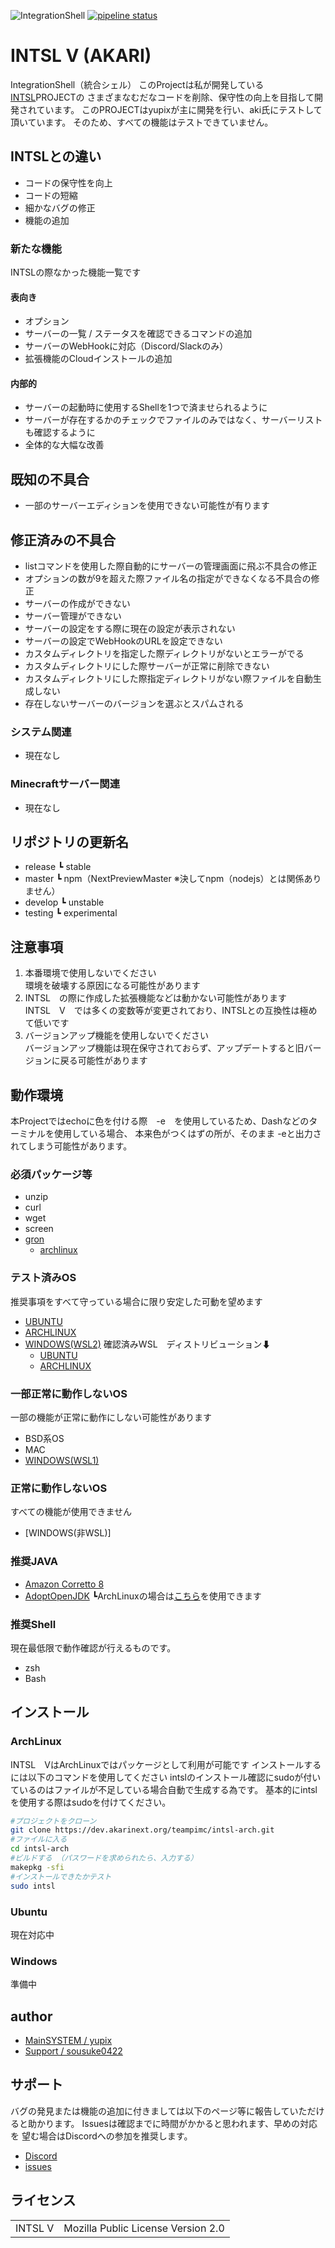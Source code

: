 ![IntegrationShell](https://repo.akarinext.org/pub/intsl_v/intsl_v.gif "Image")
[![pipeline status](https://dev.akarinext.org/yupix/intsl-v/badges/master/pipeline.svg)](https://dev.akarinext.org/yupix/intsl-v/-/commits/master)

# INTSL V (AKARI)

IntegrationShell（統合シェル）
このProjectは私が開発している[INTSL](https://dev.akarinext.org/yupix/INTSL/-/commits/master)PROJECTの
さまざまなむだなコードを削除、保守性の向上を目指して開発されています。
このPROJECTはyupixが主に開発を行い、aki氏にテストして頂いています。
そのため、すべての機能はテストできていません。

## INTSLとの違い

- コードの保守性を向上
- コードの短縮
- 細かなバグの修正
- 機能の追加

### 新たな機能

INTSLの際なかった機能一覧です

#### 表向き

- オプション
- サーバーの一覧 / ステータスを確認できるコマンドの追加
- サーバーのWebHookに対応（Discord/Slackのみ）
- 拡張機能のCloudインストールの追加

#### 内部的

- サーバーの起動時に使用するShellを1つで済ませられるように
- サーバーが存在するかのチェックでファイルのみではなく、サーバーリストも確認するように
- 全体的な大幅な改善

## 既知の不具合

- 一部のサーバーエディションを使用できない可能性が有ります

## 修正済みの不具合

- listコマンドを使用した際自動的にサーバーの管理画面に飛ぶ不具合の修正
- オプションの数が9を超えた際ファイル名の指定ができなくなる不具合の修正
- サーバーの作成ができない
- サーバー管理ができない
- サーバーの設定をする際に現在の設定が表示されない
- サーバーの設定でWebHookのURLを設定できない
- カスタムディレクトリを指定した際ディレクトリがないとエラーがでる
- カスタムディレクトリにした際サーバーが正常に削除できない
- カスタムディレクトリにした際指定ディレクトリがない際ファイルを自動生成しない
- 存在しないサーバーのバージョンを選ぶとスパムされる

### システム関連

- 現在なし

### Minecraftサーバー関連

- 現在なし

## リポジトリの更新名

- release
  ┗ stable
- master
  ┗ npm（NextPreviewMaster ※決してnpm（nodejs）とは関係ありません）
- develop
  ┗ unstable
- testing
  ┗ experimental

## 注意事項

 1. 本番環境で使用しないでください  
  環境を破壊する原因になる可能性があります
 2. INTSL　の際に作成した拡張機能などは動かない可能性があります  
  INTSL　V　では多くの変数等が変更されており、INTSLとの互換性は極めて低いです
 3. バージョンアップ機能を使用しないでください  
  バージョンアップ機能は現在保守されておらず、アップデートすると旧バージョンに戻る可能性があります

## 動作環境

本Projectではechoに色を付ける際　-e　を使用しているため、Dashなどのターミナルを使用している場合、
本来色がつくはずの所が、そのまま -eと出力されてしまう可能性があります。

### 必須パッケージ等

- unzip
- curl
- wget
- screen
- [gron](https://github.com/tomnomnom/gron)
  - [archlinux](https://aur.archlinux.org/packages/gron/)

### テスト済みOS

推奨事項をすべて守っている場合に限り安定した可動を望めます

- [UBUNTU](https://ubuntu.com/)
- [ARCHLINUX](https://www.archlinux.org/)
- [WINDOWS(WSL2)](https://www.microsoft.com/ja-jp/software-download/windows10ISO)
  確認済みWSL　ディストリビューション⬇
  - [UBUNTU](https://www.microsoft.com/ja-jp/p/ubuntu/9nblggh4msv6)
  - [ARCHLINUX](https://github.com/yuk7/ArchWSL)

### 一部正常に動作しないOS

一部の機能が正常に動作にしない可能性があります

- BSD系OS
- MAC
- [WINDOWS(WSL1)](https://www.microsoft.com/ja-jp/software-download/windows10ISO)

### 正常に動作しないOS

すべての機能が使用できません

- [WINDOWS(非WSL)]

### 推奨JAVA

- [Amazon Corretto 8](https://docs.aws.amazon.com/ja_jp/corretto/latest/corretto-8-ug/downloads-list.html)
- [AdoptOpenJDK](https://adoptopenjdk.net/)
    ┗ArchLinuxの場合は[こちら](https://github.com/TeamOrangeServer/jdk8-adoptopenjdk-openj9)を使用できます

### 推奨Shell

現在最低限で動作確認が行えるものです。

- zsh
- Bash

## インストール

### ArchLinux

INTSL　VはArchLinuxではパッケージとして利用が可能です
インストールするには以下のコマンドを使用してください
intslのインストール確認にsudoが付いているのはファイルが不足している場合自動で生成する為です。
基本的にintslを使用する際はsudoを付けてください。

```bash
#プロジェクトをクローン
git clone https://dev.akarinext.org/teampimc/intsl-arch.git
#ファイルに入る
cd intsl-arch
#ビルドする （パスワードを求められたら、入力する）
makepkg -sfi
#インストールできたかテスト
sudo intsl
```

### Ubuntu

現在対応中

### Windows

準備中

## author

- [MainSYSTEM / yupix](https://github.com/yupix/)
- [Support / sousuke0422](https://github.com/sousuke0422/)

## サポート

バグの発見または機能の追加に付きましては以下のページ等に報告していただけると助かります。
Issuesは確認までに時間がかかると思われます、早めの対応を
望む場合はDiscordへの参加を推奨します。

- [Discord](https://discord.gg/uDNyePY)
- [issues](https://github.com/yupix/amb/issues)

## ライセンス

|         |                                    |
| ------- | ---------------------------------- |
| INTSL V | Mozilla Public License Version 2.0 |
